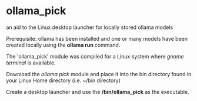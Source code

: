 # ollama_pick
an aid to the Linux desktop launcher for locally stored ollama models

Prerequisite: ollama has been installed and one or many models have been created locally using the **ollama run <model>** command.

The 'ollama_pick' module was compiled for a Linux system where *gnome terminal* is available.

Download the *ollama pick* module and place it into the bin directory found in your Linux Home directory (i.e. ~/bin directory)

Create a desktop launcher and use the **<home directory>/bin/ollama_pick** as the executable.
